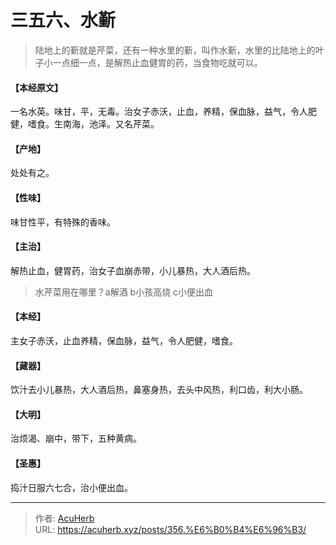 # 三五六、水斳


> 陆地上的斳就是芹菜，还有一种水里的斳，叫作水斳，水里的比陆地上的叶子小一点细一点，是解热止血健胃的药，当食物吃就可以。

#### 【本经原文】
一名水英。味甘，平，无毒。治女子赤沃，止血，养精，保血脉，益气，令人肥健，嗜食。生南海，池泽。又名芹菜。
#### 【产地】
处处有之。
#### 【性味】
味甘性平，有特殊的香味。
#### 【主治】
解热止血，健胃药，治女子血崩赤带，小儿暴热，大人酒后热。

> 水芹菜用在哪里？a解酒 b小孩高烧 c小便出血

#### 【本经】
主女子赤沃，止血养精，保血脉，益气，令人肥健，嗜食。
#### 【藏器】
饮汁去小儿暴热，大人酒后热，鼻塞身热，去头中风热，利口齿，利大小肠。
#### 【大明】
治烦渴、崩中，带下，五种黄病。
#### 【圣惠】
捣汁日服六七合，治小便出血。

---

> 作者: [AcuHerb](https://acuherb.xyz)  
> URL: https://acuherb.xyz/posts/356.%E6%B0%B4%E6%96%B3/  

